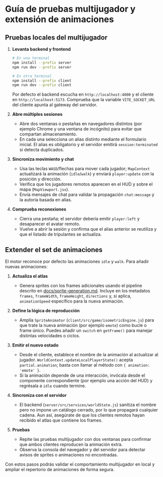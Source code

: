 # Guía de pruebas multijugador y extensión de animaciones

## Pruebas locales del multijugador

1. **Levanta backend y frontend**
   ```bash
   # En una terminal
   npm install --prefix server
   npm run dev --prefix server
   
   # En otra terminal
   npm install --prefix client
   npm run dev --prefix client
   ```
   Por defecto el backend escucha en `http://localhost:4000` y el cliente en `http://localhost:5173`. Comprueba que la variable `VITE_SOCKET_URL` del cliente apunta al gateway del servidor.

2. **Abre múltiples sesiones**
   - Abre dos ventanas o pestañas en navegadores distintos (por ejemplo Chrome y una ventana de incógnito) para evitar que compartan almacenamiento.
   - En cada una selecciona un alias distinto mediante el formulario inicial. El alias es obligatorio y el servidor emitirá `session:terminated` si detecta duplicados.

3. **Sincroniza movimiento y chat**
   - Usa las teclas `WASD`/flechas para mover cada jugador; `MapContext` actualizará la animación (`idle`/`walk`) y enviará `player:update` con la posición y dirección.
   - Verifica que los jugadores remotos aparecen en el HUD y sobre el mapa (`MapViewport.jsx`).
   - Envía mensajes de chat para validar la propagación `chat:message` y la autoría basada en alias.

4. **Comprueba reconexiones**
   - Cierra una pestaña; el servidor debería emitir `player:left` y desaparecer el avatar remoto.
   - Vuelve a abrir la sesión y confirma que el alias anterior se reutiliza y que el listado de tripulantes se actualiza.

## Extender el set de animaciones

El motor reconoce por defecto las animaciones `idle` y `walk`. Para añadir nuevas animaciones:

1. **Actualiza el atlas**
   - Genera sprites con los frames adicionales usando el pipeline descrito en [docs/sprite-generation.md](../sprite-generation.md). Incluye en los metadatos `frames`, `frameWidth`, `frameHeight`, `directions` y, si aplica, `animationSpeed` específico para la nueva animación.

2. **Define la lógica de reproducción**
   - Amplía `SpriteAnimator` (`client/src/game/isometricEngine.js`) para que trate la nueva animación (por ejemplo `emote`) como bucle o frame único. Puedes añadir un `switch` en `getFrame()` para manejar distintas velocidades o ciclos.

3. **Emitir el nuevo estado**
   - Desde el cliente, establece el nombre de la animación al actualizar al jugador. `WorldContext.updateLocalPlayerState()` acepta `partial.animation`; basta con llamar al método con `{ animation: 'emote' }`.
   - Si la animación depende de una interacción, invócala desde el componente correspondiente (por ejemplo una acción del HUD) y regrésala a `idle` cuando termine.

4. **Sincroniza con el servidor**
   - El backend (`server/src/services/worldState.js`) sanitiza el nombre pero no impone un catálogo cerrado, por lo que propagará cualquier cadena. Aun así, asegúrate de que los clientes remotos hayan recibido el atlas que contiene los frames.

5. **Pruebas**
   - Repite las pruebas multijugador con dos ventanas para confirmar que ambos clientes reproducen la animación extra.
   - Observa la consola del navegador y del servidor para detectar avisos de sprites o animaciones no encontradas.

Con estos pasos podrás validar el comportamiento multijugador en local y ampliar el repertorio de animaciones de forma segura.
